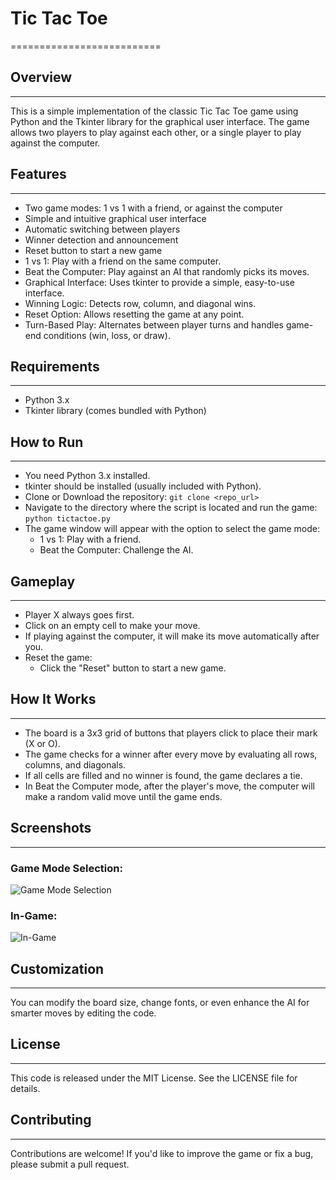 # Tic Tac Toe
==========================

## Overview
------------

This is a simple implementation of the classic Tic Tac Toe game using Python and the Tkinter library for the graphical user interface. The game allows two players to play against each other, or a single player to play against the computer.

## Features
------------

*   Two game modes: 1 vs 1 with a friend, or against the computer
*   Simple and intuitive graphical user interface
*   Automatic switching between players
*   Winner detection and announcement
*   Reset button to start a new game
*   1 vs 1: Play with a friend on the same computer.
*   Beat the Computer: Play against an AI that randomly picks its moves.
*   Graphical Interface: Uses tkinter to provide a simple, easy-to-use interface.
*   Winning Logic: Detects row, column, and diagonal wins.
*   Reset Option: Allows resetting the game at any point.
*   Turn-Based Play: Alternates between player turns and handles game-end conditions (win, loss, or draw).

## Requirements
------------

*   Python 3.x
*   Tkinter library (comes bundled with Python)

## How to Run
--------------

*   You need Python 3.x installed.
*   tkinter should be installed (usually included with Python).
*   Clone or Download the repository: `git clone <repo_url>`
*   Navigate to the directory where the script is located and run the game: `python tictactoe.py`
*   The game window will appear with the option to select the game mode:
    *   1 vs 1: Play with a friend.
    *   Beat the Computer: Challenge the AI.

## Gameplay
------------

*   Player X always goes first.
*   Click on an empty cell to make your move.
*   If playing against the computer, it will make its move automatically after you.
*   Reset the game:
    *   Click the "Reset" button to start a new game.

## How It Works
----------------

*   The board is a 3x3 grid of buttons that players click to place their mark (X or O).
*   The game checks for a winner after every move by evaluating all rows, columns, and diagonals.
*   If all cells are filled and no winner is found, the game declares a tie.
*   In Beat the Computer mode, after the player's move, the computer will make a random valid move until the game ends.

## Screenshots
--------------

### Game Mode Selection:

![Game Mode Selection](screenshot1.png)

### In-Game:

![In-Game](screenshot2.png)

## Customization
--------------

You can modify the board size, change fonts, or even enhance the AI for smarter moves by editing the code.

## License
----------

This code is released under the MIT License. See the LICENSE file for details.

## Contributing
------------

Contributions are welcome! If you'd like to improve the game or fix a bug, please submit a pull request.
